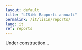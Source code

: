 ```yaml
---
layout: default
title: "LISiN: Rapporti annuali"
permalink: /it/lisin/reports/
lang: it
ref: reports
---
```


Under construction...
